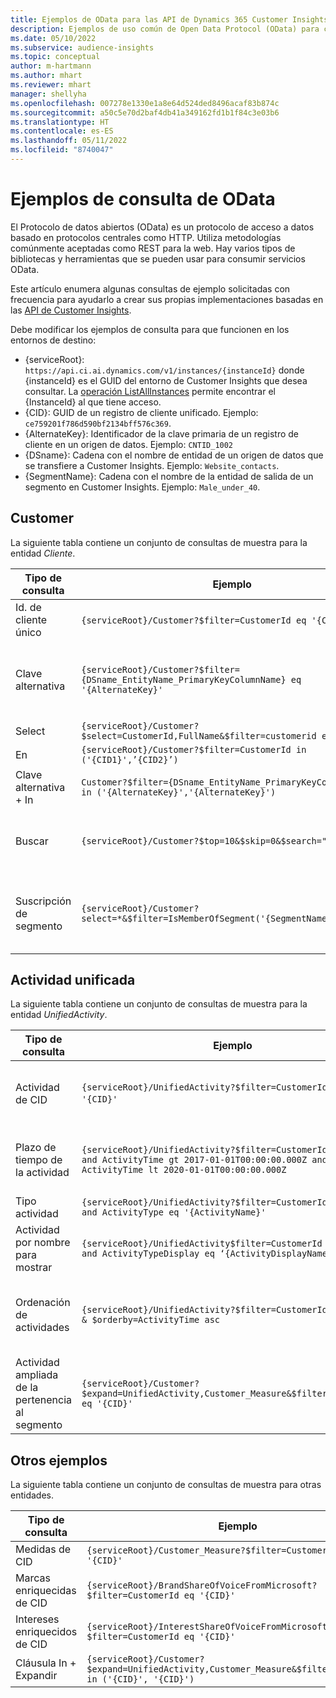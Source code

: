 ```yaml
---
title: Ejemplos de OData para las API de Dynamics 365 Customer Insights
description: Ejemplos de uso común de Open Data Protocol (OData) para consultar las API de Customer Insights para revisar datos.
ms.date: 05/10/2022
ms.subservice: audience-insights
ms.topic: conceptual
author: m-hartmann
ms.author: mhart
ms.reviewer: mhart
manager: shellyha
ms.openlocfilehash: 007278e1330e1a8e64d524ded8496acaf83b874c
ms.sourcegitcommit: a50c5e70d2baf4db41a349162fd1b1f84c3e03b6
ms.translationtype: HT
ms.contentlocale: es-ES
ms.lasthandoff: 05/11/2022
ms.locfileid: "8740047"
---
```

# <a name="odata-query-examples"></a>Ejemplos de consulta de OData

El Protocolo de datos abiertos (OData) es un protocolo de acceso a datos basado en protocolos centrales como HTTP. Utiliza metodologías comúnmente aceptadas como REST para la web. Hay varios tipos de bibliotecas y herramientas que se pueden usar para consumir servicios OData.

Este artículo enumera algunas consultas de ejemplo solicitadas con frecuencia para ayudarlo a crear sus propias implementaciones basadas en las [API de Customer Insights](apis.md).

Debe modificar los ejemplos de consulta para que funcionen en los entornos de destino: 

- {serviceRoot}: `https://api.ci.ai.dynamics.com/v1/instances/{instanceId}` donde {instanceId} es el GUID del entorno de Customer Insights que desea consultar. La [operación ListAllInstances](https://developer.ci.ai.dynamics.com/api-details#api=CustomerInsights&operation=Get-all-instances) permite encontrar el {InstanceId} al que tiene acceso.
- {CID}: GUID de un registro de cliente unificado. Ejemplo: `ce759201f786d590bf2134bff576c369`.
- {AlternateKey}: Identificador de la clave primaria de un registro de cliente en un origen de datos. Ejemplo: `CNTID_1002`
- {DSname}: Cadena con el nombre de entidad de un origen de datos que se transfiere a Customer Insights. Ejemplo: `Website_contacts`.
- {SegmentName}: Cadena con el nombre de la entidad de salida de un segmento en Customer Insights. Ejemplo: `Male_under_40`.

## <a name="customer"></a>Customer

La siguiente tabla contiene un conjunto de consultas de muestra para la entidad *Cliente*.


|Tipo de consulta |Ejemplo  | Nota  |
|---------|---------|---------|
|Id. de cliente único     | `{serviceRoot}/Customer?$filter=CustomerId eq '{CID}'`          |  |
|Clave alternativa    | `{serviceRoot}/Customer?$filter={DSname_EntityName_PrimaryKeyColumnName} eq '{AlternateKey}' `         |  Las claves alternativas persisten en la entidad de cliente unificada       |
|Select   | `{serviceRoot}/Customer?$select=CustomerId,FullName&$filter=customerid eq '1'`        |         |
|En    | `{serviceRoot}/Customer?$filter=CustomerId in ('{CID1}',’{CID2}’)`        |         |
|Clave alternativa + In   | `Customer?$filter={DSname_EntityName_PrimaryKeyColumnName} in ('{AlternateKey}','{AlternateKey}')`         |         |
|Buscar  | `{serviceRoot}/Customer?$top=10&$skip=0&$search="string"`        |   Devuelve los 10 mejores resultados para una cadena de búsqueda      |
|Suscripción de segmento  | `{serviceRoot}/Customer?select=*&$filter=IsMemberOfSegment('{SegmentName}')&$top=10  `     | Devuelve un número predeterminado de filas de la entidad de segmentación.      |

## <a name="unified-activity"></a>Actividad unificada

La siguiente tabla contiene un conjunto de consultas de muestra para la entidad *UnifiedActivity*.

|Tipo de consulta |Ejemplo  | Nota  |
|---------|---------|---------|
|Actividad de CID     | `{serviceRoot}/UnifiedActivity?$filter=CustomerId eq '{CID}'`          | Enumera las actividades de un perfil de cliente específico |
|Plazo de tiempo de la actividad    | `{serviceRoot}/UnifiedActivity?$filter=CustomerId eq '{CID}' and ActivityTime gt 2017-01-01T00:00:00.000Z and ActivityTime lt 2020-01-01T00:00:00.000Z`     |  Actividades de un perfil de cliente en un período de tiempo       |
|Tipo actividad    |   `{serviceRoot}/UnifiedActivity?$filter=CustomerId eq '{CID}' and ActivityType eq '{ActivityName}'`        |         |
|Actividad por nombre para mostrar     | `{serviceRoot}/UnifiedActivity$filter=CustomerId eq ‘{CID}’ and ActivityTypeDisplay eq ‘{ActivityDisplayName}’ `        | |
|Ordenación de actividades    | `{serviceRoot}/UnifiedActivity?$filter=CustomerId eq ‘{CID}’ & $orderby=ActivityTime asc`     |  Ordenar actividades en orden ascendente o descendente       |
|Actividad ampliada de la pertenencia al segmento  |   `{serviceRoot}/Customer?$expand=UnifiedActivity,Customer_Measure&$filter=CustomerId eq '{CID}'`     |         |

## <a name="other-examples"></a>Otros ejemplos

La siguiente tabla contiene un conjunto de consultas de muestra para otras entidades.

|Tipo de consulta |Ejemplo  | Nota  |
|---------|---------|---------|
|Medidas de CID    | `{serviceRoot}/Customer_Measure?$filter=CustomerId eq '{CID}'`          |  |
|Marcas enriquecidas de CID    | `{serviceRoot}/BrandShareOfVoiceFromMicrosoft?$filter=CustomerId eq '{CID}'`  |       |
|Intereses enriquecidos de CID    |   `{serviceRoot}/InterestShareOfVoiceFromMicrosoft?$filter=CustomerId eq '{CID}'`       |         |
|Cláusula In + Expandir     | `{serviceRoot}/Customer?$expand=UnifiedActivity,Customer_Measure&$filter=CustomerId in ('{CID}', '{CID}')`         | |
